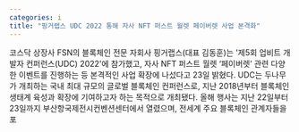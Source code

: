 ```yaml
---
categories: i
title: "핑거랩스 UDC 2022 통해 자사 NFT 퍼스트 월렛 페이버렛 사업 본격화"
---
```

코스닥 상장사 FSN의 블록체인 전문 자회사 핑거랩스(대표 김동훈)는 &#39;제5회 업비트 개발자 컨퍼런스(UDC) 2022&#39;에 참가했고, 자사 NFT 퍼스트 월렛 ‘페이버렛’ 관련 다양한 이벤트를 진행하는 등 본격적인 사업 확장에 나섰다고 23일 밝혔다. UDC는 두나무가 개최하는 국내 최대 규모의 글로벌 블록체인 컨퍼런스로, 지난 2018년부터 블록체인 생태계 육성과 확장에 기여하고자 하는 목적으로 개최됐다. 올해 행사는 지난 22일부터 23일까지 부산항국제전시컨벤션센터에서 열렸으며, 전세계 주요 블록체인 관계자들을 포